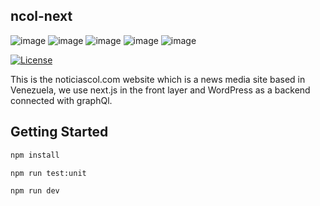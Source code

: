 ## ncol-next
![image](https://img.shields.io/badge/next.js-000000?style=for-the-badge&logo=nextdotjs&logoColor=white)
![image](	https://img.shields.io/badge/TypeScript-007ACC?style=for-the-badge&logo=typescript&logoColor=white)
![image](https://img.shields.io/badge/Wordpress-21759B?style=for-the-badge&logo=wordpress&logoColor=white)
![image](https://img.shields.io/badge/Tailwind_CSS-38B2AC?style=for-the-badge&logo=tailwind-css&logoColor=white)
![image](https://img.shields.io/badge/GraphQl-E10098?style=for-the-badge&logo=graphql&logoColor=white)

[![License](https://img.shields.io/badge/License-Apache_2.0-blue.svg)](https://opensource.org/licenses/Apache-2.0)

This is the noticiascol.com website which is a news media site based in Venezuela, 
we use next.js in the front layer and WordPress as a backend connected with graphQl.

## Getting Started

```bash
npm install
```

```bash
npm run test:unit
```

```bash
npm run dev
```

